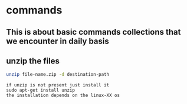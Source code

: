 # commands
This is about basic commands collections that we encounter in daily basis
---
## unzip the files 
```bash
unzip file-name.zip -d destination-path
```
    if unzip is not present just install it 
    sudo apt-get install unzip 
    the installation depends on the linux-XX os
  
